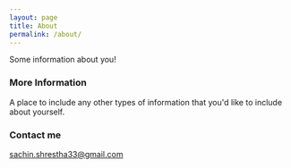 ```yaml
---
layout: page
title: About
permalink: /about/
---
```


Some information about you!

### More Information

A place to include any other types of information that you'd like to include about yourself.

### Contact me

[sachin.shrestha33@gmail.com](mailto:sachin.shrestha33@gmail.com)

